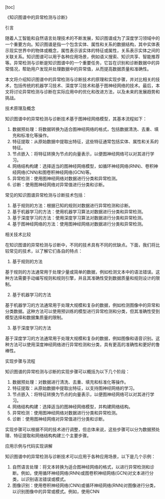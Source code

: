 
[toc]                    
                
                
《知识图谱中的异常检测与诊断》

引言

随着人工智能和自然语言处理技术的不断发展，知识图谱成为了深度学习领域中的一个重要方向。知识图谱是指一个包含实体、属性和关系的数据结构，其中实体表示现实世界中的物体或概念，属性表示该实体的特征或属性，关系表示实体之间的关联关系。知识图谱可以用于各种应用场景，例如语义搜索、知识共享、智能推荐等。异常检测与诊断是知识图谱中的一个重要任务，它旨在识别和诊断数据中的异常情况，帮助用户发现并处理数据中的异常值，从而提高数据质量和准确性。

本文将介绍知识图谱中的异常检测与诊断技术的原理和实现步骤，并对比相关的技术，包括传统的机器学习技术、深度学习技术和基于图神经网络的技术。最后，本文将讨论异常检测与诊断在实际应用中的优化和改进方法，以及未来的发展趋势和挑战。

技术原理及概念

知识图谱中的异常检测与诊断技术基于图神经网络模型，其基本流程如下：

1. 数据预处理：将数据转换为适合图神经网络的格式，包括数据清洗、去重、填充和标准化等操作。
2. 特征提取：从原始数据中提取出特征，这些特征通常包括实体、属性和关系的特征。
3. 节点嵌入：将特征转换为节点的向量表示，以便图神经网络可以对其进行学习。
4. 网络结构构建：选择适当的图神经网络模型，如循环神经网络(RNN)、卷积神经网络(CNN)和图卷积神经网络(GCN)等。
5. 异常检测：使用图神经网络对数据进行分类和异常检测。
6. 诊断：使用图神经网络对异常值进行分类和诊断。

常见的知识图谱异常检测与诊断技术包括：

1. 基于规则的方法：根据已知的规则对数据进行异常检测和诊断。
2. 基于机器学习的方法：使用机器学习算法对数据进行分类和异常检测。
3. 基于深度学习的方法：使用深度学习算法对数据进行分类和异常检测。
4. 基于图神经网络的方法：使用图神经网络对数据进行分类和异常检测。

相关技术比较

在知识图谱的异常检测与诊断中，不同的技术具有不同的优缺点。下面，我们将比较常见的技术，以了解它们各自的特点：

1. 基于规则的方法

基于规则的方法通常用于处理少量或简单的数据，例如检测文本中的语法错误。这种方法需要手动编写规则和规则引擎，并且其准确性受到数据质量和规则设计的限制。

2. 基于机器学习的方法

基于机器学习的方法通常用于处理大规模和复杂的数据，例如检测图像中的异常和分类数据。这种方法可以使用预训练的模型进行异常检测和分类，但其准确性受到模型选择和数据集质量的限制。

3. 基于深度学习的方法

基于深度学习的方法通常用于处理大规模和复杂的数据，例如图像和语音识别。这种方法可以使用深度神经网络进行异常检测和分类，具有更高的准确性和更好的鲁棒性。

实现步骤与流程

知识图谱的异常检测与诊断的实现步骤可以概括为以下几个阶段：

1. 数据预处理：对数据进行清洗、去重、填充和标准化等操作。
2. 特征提取：从原始数据中提取出特征，以支持图神经网络的学习。
3. 节点嵌入：将特征转换为节点的向量表示，以便图神经网络可以对其进行学习。
4. 网络结构构建：选择适当的图神经网络模型，并构建网络结构。
5. 异常检测：使用图神经网络对数据进行分类和异常检测。
6. 诊断：使用图神经网络对异常值进行分类和诊断。

实现步骤可以根据不同的技术进行调整，但总体来说，这些步骤可以分为数据预处理、特征提取和网络结构构建三个主要步骤。

应用示例与代码实现讲解

知识图谱中的异常检测与诊断技术可以应用于各种应用场景，以下是几个示例：

1. 自然语言处理：将文本转换为适合图神经网络的格式，以进行异常检测和诊断。例如，使用循环神经网络(RNN)或图卷积神经网络(GCN)对文本进行分类，以识别语法错误或模式。
2. 图像识别：使用卷积神经网络(CNN)或循环神经网络(RNN)对图像进行分类，以识别图像中的异常或模式。例如，使用CNN

